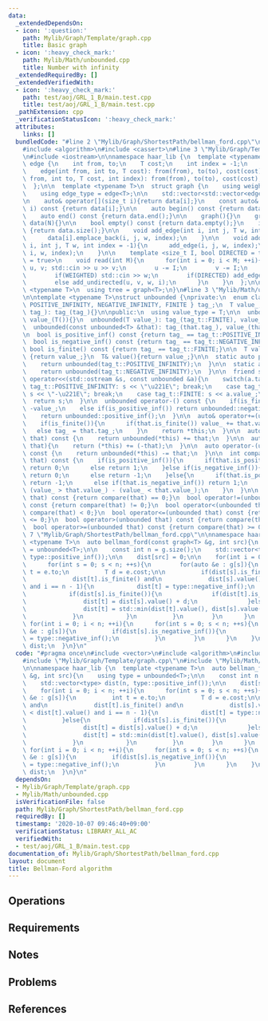 ```yaml
---
data:
  _extendedDependsOn:
  - icon: ':question:'
    path: Mylib/Graph/Template/graph.cpp
    title: Basic graph
  - icon: ':heavy_check_mark:'
    path: Mylib/Math/unbounded.cpp
    title: Number with infinity
  _extendedRequiredBy: []
  _extendedVerifiedWith:
  - icon: ':heavy_check_mark:'
    path: test/aoj/GRL_1_B/main.test.cpp
    title: test/aoj/GRL_1_B/main.test.cpp
  _pathExtension: cpp
  _verificationStatusIcon: ':heavy_check_mark:'
  attributes:
    links: []
  bundledCode: "#line 2 \"Mylib/Graph/ShortestPath/bellman_ford.cpp\"\n#include <vector>\n\
    #include <algorithm>\n#include <cassert>\n#line 3 \"Mylib/Graph/Template/graph.cpp\"\
    \n#include <iostream>\n\nnamespace haar_lib {\n  template <typename T>\n  struct\
    \ edge {\n    int from, to;\n    T cost;\n    int index = -1;\n    edge(){}\n\
    \    edge(int from, int to, T cost): from(from), to(to), cost(cost){}\n    edge(int\
    \ from, int to, T cost, int index): from(from), to(to), cost(cost), index(index){}\n\
    \  };\n\n  template <typename T>\n  struct graph {\n    using weight_type = T;\n\
    \    using edge_type = edge<T>;\n\n    std::vector<std::vector<edge<T>>> data;\n\
    \n    auto& operator[](size_t i){return data[i];}\n    const auto& operator[](size_t\
    \ i) const {return data[i];}\n\n    auto begin() const {return data.begin();}\n\
    \    auto end() const {return data.end();}\n\n    graph(){}\n    graph(int N):\
    \ data(N){}\n\n    bool empty() const {return data.empty();}\n    int size() const\
    \ {return data.size();}\n\n    void add_edge(int i, int j, T w, int index = -1){\n\
    \      data[i].emplace_back(i, j, w, index);\n    }\n\n    void add_undirected(int\
    \ i, int j, T w, int index = -1){\n      add_edge(i, j, w, index);\n      add_edge(j,\
    \ i, w, index);\n    }\n\n    template <size_t I, bool DIRECTED = true, bool WEIGHTED\
    \ = true>\n    void read(int M){\n      for(int i = 0; i < M; ++i){\n        int\
    \ u, v; std::cin >> u >> v;\n        u -= I;\n        v -= I;\n        T w = 1;\n\
    \        if(WEIGHTED) std::cin >> w;\n        if(DIRECTED) add_edge(u, v, w, i);\n\
    \        else add_undirected(u, v, w, i);\n      }\n    }\n  };\n\n  template\
    \ <typename T>\n  using tree = graph<T>;\n}\n#line 3 \"Mylib/Math/unbounded.cpp\"\
    \n\ntemplate <typename T>\nstruct unbounded {\nprivate:\n  enum class tag_t {\
    \ POSITIVE_INFINITY, NEGATIVE_INFINITY, FINITE } tag_;\n  T value_;\n\n  unbounded(tag_t\
    \ tag_): tag_(tag_){}\n\npublic:\n  using value_type = T;\n\n  unbounded(): tag_(tag_t::FINITE),\
    \ value_(T()){}\n  unbounded(T value_): tag_(tag_t::FINITE), value_(value_){}\n\
    \  unbounded(const unbounded<T> &that): tag_(that.tag_), value_(that.value_){}\n\
    \n  bool is_positive_inf() const {return tag_ == tag_t::POSITIVE_INFINITY;}\n\
    \  bool is_negative_inf() const {return tag_ == tag_t::NEGATIVE_INFINITY;}\n \
    \ bool is_finite() const {return tag_ == tag_t::FINITE;}\n\n  T value() const\
    \ {return value_;}\n  T& value(){return value_;}\n\n  static auto positive_inf(){\n\
    \    return unbounded(tag_t::POSITIVE_INFINITY);\n  }\n\n  static auto negative_inf(){\n\
    \    return unbounded(tag_t::NEGATIVE_INFINITY);\n  }\n\n  friend std::ostream&\
    \ operator<<(std::ostream &s, const unbounded &a){\n    switch(a.tag_){\n    case\
    \ tag_t::POSITIVE_INFINITY: s << \"\u221E\"; break;\n    case tag_t::NEGATIVE_INFINITY:\
    \ s << \"-\u221E\"; break;\n    case tag_t::FINITE: s << a.value_;\n    }\n  \
    \  return s;\n  }\n\n  unbounded operator-() const {\n    if(is_finite()) return\
    \ -value_;\n    else if(is_positive_inf()) return unbounded::negative_inf();\n\
    \    return unbounded::positive_inf();\n  }\n\n  auto& operator+=(unbounded that){\n\
    \    if(is_finite()){\n      if(that.is_finite()) value_ += that.value_;\n   \
    \   else tag_ = that.tag_;\n    }\n    return *this;\n  }\n\n  auto operator+(unbounded\
    \ that) const {\n    return unbounded(*this) += that;\n  }\n\n  auto& operator-=(unbounded\
    \ that){\n    return (*this) += (-that);\n  }\n\n  auto operator-(unbounded that)\
    \ const {\n    return unbounded(*this) -= that;\n  }\n\n  int compare(unbounded\
    \ that) const {\n    if(is_positive_inf()){\n      if(that.is_positive_inf())\
    \ return 0;\n      else return 1;\n    }else if(is_negative_inf()){\n      if(that.is_negative_inf())\
    \ return 0;\n      else return -1;\n    }else{\n      if(that.is_positive_inf())\
    \ return -1;\n      else if(that.is_negative_inf()) return 1;\n      else return\
    \ (value_ > that.value_) - (value_ < that.value_);\n    }\n  }\n\n  bool operator==(unbounded\
    \ that) const {return compare(that) == 0;}\n  bool operator!=(unbounded that)\
    \ const {return compare(that) != 0;}\n  bool operator<(unbounded that) const {return\
    \ compare(that) < 0;}\n  bool operator<=(unbounded that) const {return compare(that)\
    \ <= 0;}\n  bool operator>(unbounded that) const {return compare(that) > 0;}\n\
    \  bool operator>=(unbounded that) const {return compare(that) >= 0;}\n};\n#line\
    \ 7 \"Mylib/Graph/ShortestPath/bellman_ford.cpp\"\n\nnamespace haar_lib {\n  template\
    \ <typename T>\n  auto bellman_ford(const graph<T> &g, int src){\n    using type\
    \ = unbounded<T>;\n\n    const int n = g.size();\n    std::vector<type> dist(n,\
    \ type::positive_inf());\n\n    dist[src] = 0;\n\n    for(int i = 0; i < n; ++i){\n\
    \      for(int s = 0; s < n; ++s){\n        for(auto &e : g[s]){\n          int\
    \ t = e.to;\n          T d = e.cost;\n\n          if(dist[s].is_finite() and\n\
    \             dist[t].is_finite() and\n             dist[s].value() + d < dist[t].value()\
    \ and i == n - 1){\n            dist[t] = type::negative_inf();\n          }else{\n\
    \            if(dist[s].is_finite()){\n              if(dist[t].is_positive_inf()){\n\
    \                dist[t] = dist[s].value() + d;\n              }else if(dist[t].is_finite()){\n\
    \                dist[t] = std::min(dist[t].value(), dist[s].value() + d);\n \
    \             }\n            }\n          }\n        }\n      }\n    }\n\n   \
    \ for(int i = 0; i < n; ++i){\n      for(int s = 0; s < n; ++s){\n        for(auto\
    \ &e : g[s]){\n          if(dist[s].is_negative_inf()){\n            dist[e.to]\
    \ = type::negative_inf();\n          }\n        }\n      }\n    }\n\n    return\
    \ dist;\n  }\n}\n"
  code: "#pragma once\n#include <vector>\n#include <algorithm>\n#include <cassert>\n\
    #include \"Mylib/Graph/Template/graph.cpp\"\n#include \"Mylib/Math/unbounded.cpp\"\
    \n\nnamespace haar_lib {\n  template <typename T>\n  auto bellman_ford(const graph<T>\
    \ &g, int src){\n    using type = unbounded<T>;\n\n    const int n = g.size();\n\
    \    std::vector<type> dist(n, type::positive_inf());\n\n    dist[src] = 0;\n\n\
    \    for(int i = 0; i < n; ++i){\n      for(int s = 0; s < n; ++s){\n        for(auto\
    \ &e : g[s]){\n          int t = e.to;\n          T d = e.cost;\n\n          if(dist[s].is_finite()\
    \ and\n             dist[t].is_finite() and\n             dist[s].value() + d\
    \ < dist[t].value() and i == n - 1){\n            dist[t] = type::negative_inf();\n\
    \          }else{\n            if(dist[s].is_finite()){\n              if(dist[t].is_positive_inf()){\n\
    \                dist[t] = dist[s].value() + d;\n              }else if(dist[t].is_finite()){\n\
    \                dist[t] = std::min(dist[t].value(), dist[s].value() + d);\n \
    \             }\n            }\n          }\n        }\n      }\n    }\n\n   \
    \ for(int i = 0; i < n; ++i){\n      for(int s = 0; s < n; ++s){\n        for(auto\
    \ &e : g[s]){\n          if(dist[s].is_negative_inf()){\n            dist[e.to]\
    \ = type::negative_inf();\n          }\n        }\n      }\n    }\n\n    return\
    \ dist;\n  }\n}\n"
  dependsOn:
  - Mylib/Graph/Template/graph.cpp
  - Mylib/Math/unbounded.cpp
  isVerificationFile: false
  path: Mylib/Graph/ShortestPath/bellman_ford.cpp
  requiredBy: []
  timestamp: '2020-10-07 09:46:40+09:00'
  verificationStatus: LIBRARY_ALL_AC
  verifiedWith:
  - test/aoj/GRL_1_B/main.test.cpp
documentation_of: Mylib/Graph/ShortestPath/bellman_ford.cpp
layout: document
title: Bellman-Ford algorithm
---
```


## Operations

## Requirements

## Notes

## Problems

## References
